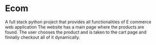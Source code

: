 # Ecom
A full stack python project that provides all functionalities of E commerce web application
The website has a main page where the products are found.
The user chooses the product and is taken to the cart page and finnally checkout all of it dynamically.
